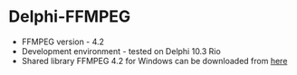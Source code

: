 # Delphi-FFMPEG
* FFMPEG version - 4.2<br>
* Development environment - tested on Delphi 10.3 Rio<br>
* Shared library FFMPEG 4.2 for Windows can be downloaded from [here][1]<br>

[1]: http://ffmpeg.zeranoe.com/builds/